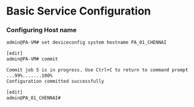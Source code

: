 # Basic Service Configuration

### Configuring Host name

```bash
admin@PA-VM# set deviceconfig system hostname PA_01_CHENNAI

[edit]
admin@PA-VM# commit

Commit job 5 is in progress. Use Ctrl+C to return to command prompt
...99%.......100%
Configuration committed successfully

[edit]
admin@PA_01_CHENNAI#

```
